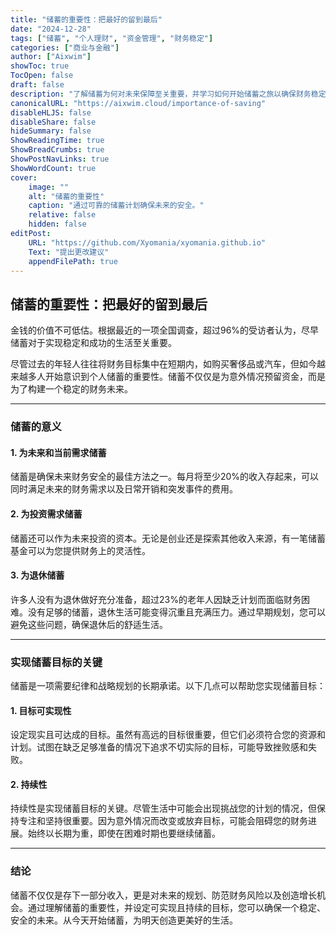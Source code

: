 ```yaml
---
title: "储蓄的重要性：把最好的留到最后"
date: "2024-12-28"
tags: ["储蓄", "个人理财", "资金管理", "财务稳定"]
categories: ["商业与金融"]
author: ["Aixwim"]
showToc: true
TocOpen: false
draft: false
description: "了解储蓄为何对未来保障至关重要，并学习如何开始储蓄之旅以确保财务稳定。"
canonicalURL: "https://aixwim.cloud/importance-of-saving"
disableHLJS: false
disableShare: false
hideSummary: false
ShowReadingTime: true
ShowBreadCrumbs: true
ShowPostNavLinks: true
ShowWordCount: true
cover:
    image: ""
    alt: "储蓄的重要性"
    caption: "通过可靠的储蓄计划确保未来的安全。"
    relative: false
    hidden: false
editPost:
    URL: "https://github.com/Xyomania/xyomania.github.io"
    Text: "提出更改建议"
    appendFilePath: true
---
```


## 储蓄的重要性：把最好的留到最后

金钱的价值不可低估。根据最近的一项全国调查，超过96%的受访者认为，尽早储蓄对于实现稳定和成功的生活至关重要。

尽管过去的年轻人往往将财务目标集中在短期内，如购买奢侈品或汽车，但如今越来越多人开始意识到个人储蓄的重要性。储蓄不仅仅是为意外情况预留资金，而是为了构建一个稳定的财务未来。

---

### **储蓄的意义**

#### **1. 为未来和当前需求储蓄**  
储蓄是确保未来财务安全的最佳方法之一。每月将至少20%的收入存起来，可以同时满足未来的财务需求以及日常开销和突发事件的费用。

#### **2. 为投资需求储蓄**  
储蓄还可以作为未来投资的资本。无论是创业还是探索其他收入来源，有一笔储蓄基金可以为您提供财务上的灵活性。

#### **3. 为退休储蓄**  
许多人没有为退休做好充分准备，超过23%的老年人因缺乏计划而面临财务困难。没有足够的储蓄，退休生活可能变得沉重且充满压力。通过早期规划，您可以避免这些问题，确保退休后的舒适生活。

---

### **实现储蓄目标的关键**

储蓄是一项需要纪律和战略规划的长期承诺。以下几点可以帮助您实现储蓄目标：

#### **1. 目标可实现性**  
设定现实且可达成的目标。虽然有高远的目标很重要，但它们必须符合您的资源和计划。试图在缺乏足够准备的情况下追求不切实际的目标，可能导致挫败感和失败。

#### **2. 持续性**  
持续性是实现储蓄目标的关键。尽管生活中可能会出现挑战您的计划的情况，但保持专注和坚持很重要。因为意外情况而改变或放弃目标，可能会阻碍您的财务进展。始终以长期为重，即使在困难时期也要继续储蓄。

---

### **结论**

储蓄不仅仅是存下一部分收入，更是对未来的规划、防范财务风险以及创造增长机会。通过理解储蓄的重要性，并设定可实现且持续的目标，您可以确保一个稳定、安全的未来。从今天开始储蓄，为明天创造更美好的生活。
